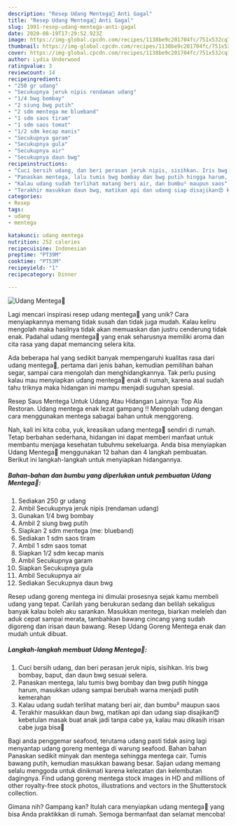 ```yaml
---
description: "Resep Udang Mentega🍤 Anti Gagal"
title: "Resep Udang Mentega🍤 Anti Gagal"
slug: 1991-resep-udang-mentega-anti-gagal
date: 2020-08-19T17:29:52.923Z
image: https://img-global.cpcdn.com/recipes/1138be9c201704fc/751x532cq70/udang-mentega🍤-foto-resep-utama.jpg
thumbnail: https://img-global.cpcdn.com/recipes/1138be9c201704fc/751x532cq70/udang-mentega🍤-foto-resep-utama.jpg
cover: https://img-global.cpcdn.com/recipes/1138be9c201704fc/751x532cq70/udang-mentega🍤-foto-resep-utama.jpg
author: Lydia Underwood
ratingvalue: 3
reviewcount: 14
recipeingredient:
- "250 gr udang"
- "Secukupnya jeruk nipis rendaman udang"
- "1/4 bwg bombay"
- "2 siung bwg putih"
- "2 sdm mentega me blueband"
- "1 sdm saos tiram"
- "1 sdm saos tomat"
- "1/2 sdm kecap manis"
- "Secukupnya garam"
- "Secukupnya gula"
- "Secukupnya air"
- "Secukupnya daun bwg"
recipeinstructions:
- "Cuci bersih udang, dan beri perasan jeruk nipis, sisihkan. Iris bwg bombay, baput, dan daun bwg sesuai selera."
- "Panaskan mentega, lalu tumis bwg bombay dan bwg putih hingga harum, masukkan udang sampai berubah warna menjadi putih kemerahan"
- "Kalau udang sudah terlihat matang beri air, dan bumbu² maupun saos"
- "Terakhir masukkan daun bwg, matikan api dan udang siap disajikan😍 kebetulan masak buat anak jadi tanpa cabe ya, kalau mau dikasih irisan cabe juga bisa🤗"
categories:
- Resep
tags:
- udang
- mentega

katakunci: udang mentega 
nutrition: 252 calories
recipecuisine: Indonesian
preptime: "PT39M"
cooktime: "PT53M"
recipeyield: "1"
recipecategory: Dinner

---
```



![Udang Mentega🍤](https://img-global.cpcdn.com/recipes/1138be9c201704fc/751x532cq70/udang-mentega🍤-foto-resep-utama.jpg)

Lagi mencari inspirasi resep udang mentega🍤 yang unik? Cara menyiapkannya memang tidak susah dan tidak juga mudah. Kalau keliru mengolah maka hasilnya tidak akan memuaskan dan justru cenderung tidak enak. Padahal udang mentega🍤 yang enak seharusnya memiliki aroma dan cita rasa yang dapat memancing selera kita.

Ada beberapa hal yang sedikit banyak mempengaruhi kualitas rasa dari udang mentega🍤, pertama dari jenis bahan, kemudian pemilihan bahan segar, sampai cara mengolah dan menghidangkannya. Tak perlu pusing kalau mau menyiapkan udang mentega🍤 enak di rumah, karena asal sudah tahu triknya maka hidangan ini mampu menjadi suguhan spesial.

Resep Saus Mentega Untuk Udang Atau Hidangan Lainnya: Top Ala Restoran. Udang mentega enak lezat gampang !! Mengolah udang dengan cara menggunakan mentega sabagai bahan untuk menggoreng.


Nah, kali ini kita coba, yuk, kreasikan udang mentega🍤 sendiri di rumah. Tetap berbahan sederhana, hidangan ini dapat memberi manfaat untuk membantu menjaga kesehatan tubuhmu sekeluarga. Anda bisa menyiapkan Udang Mentega🍤 menggunakan 12 bahan dan 4 langkah pembuatan. Berikut ini langkah-langkah untuk menyiapkan hidangannya.

<!--inarticleads1-->

##### Bahan-bahan dan bumbu yang diperlukan untuk pembuatan Udang Mentega🍤:

1. Sediakan 250 gr udang
1. Ambil Secukupnya jeruk nipis (rendaman udang)
1. Gunakan 1/4 bwg bombay
1. Ambil 2 siung bwg putih
1. Siapkan 2 sdm mentega (me: blueband)
1. Sediakan 1 sdm saos tiram
1. Ambil 1 sdm saos tomat
1. Siapkan 1/2 sdm kecap manis
1. Ambil Secukupnya garam
1. Siapkan Secukupnya gula
1. Ambil Secukupnya air
1. Sediakan Secukupnya daun bwg


Resep udang goreng mentega ini dimulai prosesnya sejak kamu membeli udang yang tepat. Carilah yang berukuran sedang dan belilah sekaligus banyak kalau boleh aku sarankan. Masukkan mentega, biarkan meleleh dan aduk cepat sampai merata, tambahkan bawang cincang yang sudah digoreng dan irisan daun bawang. Resep Udang Goreng Mentega enak dan mudah untuk dibuat. 

<!--inarticleads2-->

##### Langkah-langkah membuat Udang Mentega🍤:

1. Cuci bersih udang, dan beri perasan jeruk nipis, sisihkan. Iris bwg bombay, baput, dan daun bwg sesuai selera.
1. Panaskan mentega, lalu tumis bwg bombay dan bwg putih hingga harum, masukkan udang sampai berubah warna menjadi putih kemerahan
1. Kalau udang sudah terlihat matang beri air, dan bumbu² maupun saos
1. Terakhir masukkan daun bwg, matikan api dan udang siap disajikan😍 kebetulan masak buat anak jadi tanpa cabe ya, kalau mau dikasih irisan cabe juga bisa🤗


Bagi anda penggemar seafood, terutama udang pasti tidak asing lagi menyantap udang goreng mentega di warung seafood. Bahan bahan Panaskan sedikit minyak dan mentega sehingga mentega cair. Tumis bawang putih, kemudian masukkan bawang besar. Sajian udang memang selalu menggoda untuk dinikmati karena kelezatan dan kelembutan dagingnya. Find udang goreng mentega stock images in HD and millions of other royalty-free stock photos, illustrations and vectors in the Shutterstock collection. 

Gimana nih? Gampang kan? Itulah cara menyiapkan udang mentega🍤 yang bisa Anda praktikkan di rumah. Semoga bermanfaat dan selamat mencoba!
